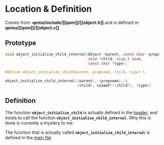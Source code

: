 # Location & Definition
Comes from: **qemu/include/[[qom]]/[[object.h]]**
and is defined in: **qemu/[[qom]]/[[object.c]]** 

## Prototype
```c
void object_initialize_child_internal(Object *parent, const char *propname,
                                      void *child, size_t size,
                                      const char *type);

#define object_initialize_child(parent, propname, child, type) \

object_initialize_child_internal((parent), (propname), \
								 (child), sizeof(*(child)), (type))
``` 

## Definition

The function **`object_initialize_child`** is actually defined in the [header](qemu-docs/object.h), and exists to call the function **`object_initialize_child_internal`**. 
Why this is done is currently a mystery to me.

The function that is actually called **`object_initialize_child_internal`** is defined in the [main file](qemu-docs/object.c)



